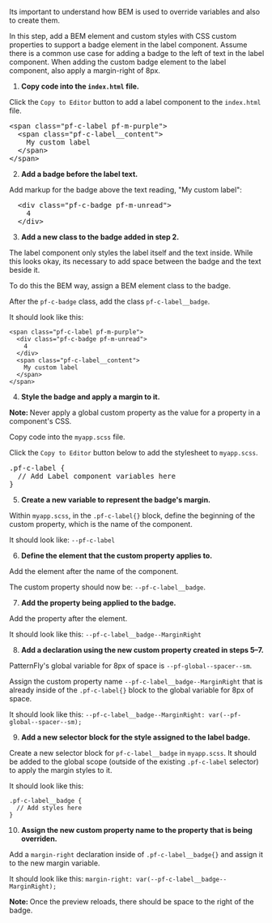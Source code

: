 Its important to understand how BEM is used to override variables and also to create them.

In this step, add a BEM element and custom styles with CSS custom properties to support a badge element in the label component. Assume there is a common use case for adding a badge to the left of text in the label component. When adding the custom badge element to the label component, also apply a margin-right of 8px.

1) <strong>Copy code into the `index.html` file.</strong>

Click the `Copy to Editor` button to add a label component to the `index.html` file.

<pre class="file" data-filename="index.html" data-target="replace">
&lt;span class=&quot;pf-c-label pf-m-purple&quot;&gt;
  &lt;span class=&quot;pf-c-label__content&quot;&gt;
    My custom label
  &lt;/span&gt;
&lt;/span&gt;
</pre>

2) <strong>Add a badge before the label text.</strong>

Add markup for the badge above the text reading, "My custom label":

<pre class="file" data-target="clipboard">
  &lt;div class=&quot;pf-c-badge pf-m-unread&quot;&gt;
    4
  &lt;/div&gt;
</pre>

3) <strong>Add a new class to the badge added in step 2.</strong>

The label component only styles the label itself and the text inside. While this looks okay, its necessary to add space between the badge and the text beside it.

To do this the BEM way, assign a BEM element class to the badge.

After the `pf-c-badge` class, add the class `pf-c-label__badge`.

It should look like this:

```
<span class="pf-c-label pf-m-purple">
  <div class="pf-c-badge pf-m-unread">
    4
  </div>
  <span class="pf-c-label__content">
    My custom label
  </span>
</span>
```

4) <strong>Style the badge and apply a margin to it.</strong>

<strong>Note: </strong>Never apply a global custom property as the value for a property in a component's CSS.

Copy code into the `myapp.scss` file.

Click the `Copy to Editor` button below to add the stylesheet to `myapp.scss`.

<pre class="file" data-filename="myapp.scss" data-target="replace">
.pf-c-label {
  // Add Label component variables here
}
</pre>

5) <strong>Create a new variable to represent the badge's margin.</strong>

Within `myapp.scss`, in the `.pf-c-label{}` block, define the beginning of the custom property, which is the name of the component.

It should look like: `--pf-c-label`

6) <strong>Define the element that the custom property applies to.</strong>

Add the element after the name of the component.

The custom property should now be: `--pf-c-label__badge`.

7) <strong>Add the property being applied to the badge.</strong>

Add the property after the element.

It should look like this: `--pf-c-label__badge--MarginRight`

8) <strong>Add a declaration using the new custom property created in steps 5–7.</strong>

PatternFly's global variable for 8px of space is `--pf-global--spacer--sm`.

Assign the custom property name `--pf-c-label__badge--MarginRight` that is already inside of the `.pf-c-label{}` block to the global variable for 8px of space.

It should look like this: `--pf-c-label__badge--MarginRight: var(--pf-global--spacer--sm);`

9) <strong>Add a new selector block for the style assigned to the label badge.</strong>

Create a new selector block for `pf-c-label__badge` in `myapp.scss`. It should be added to the global scope (outside of the existing `.pf-c-label` selector) to apply the margin styles to it.

It should look like this:
```
.pf-c-label__badge {
  // Add styles here
}
```

10) <strong>Assign the new custom property name to the property that is being overriden.</strong>

Add a `margin-right` declaration inside of `.pf-c-label__badge{}` and assign it to the new margin variable.

It should look like this:
`margin-right: var(--pf-c-label__badge--MarginRight);`

<strong>Note: </strong> Once the preview reloads, there should be space to the right of the badge.